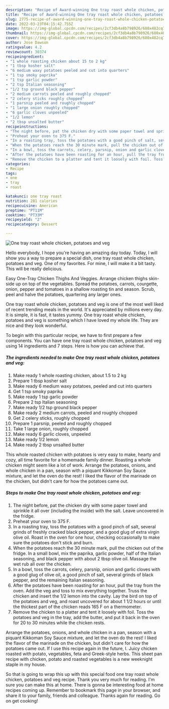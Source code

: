 ```yaml
---
description: "Recipe of Award-winning One tray roast whole chicken, potatoes and veg"
title: "Recipe of Award-winning One tray roast whole chicken, potatoes and veg"
slug: 2775-recipe-of-award-winning-one-tray-roast-whole-chicken-potatoes-and-veg
date: 2022-03-23T04:15:42.755Z
image: https://img-global.cpcdn.com/recipes/2cf3db4a8b798926/680x482cq70/one-tray-roast-whole-chicken-potatoes-and-veg-recipe-main-photo.jpg
thumbnail: https://img-global.cpcdn.com/recipes/2cf3db4a8b798926/680x482cq70/one-tray-roast-whole-chicken-potatoes-and-veg-recipe-main-photo.jpg
cover: https://img-global.cpcdn.com/recipes/2cf3db4a8b798926/680x482cq70/one-tray-roast-whole-chicken-potatoes-and-veg-recipe-main-photo.jpg
author: Jose Dawson
ratingvalue: 4.2
reviewcount: 30374
recipeingredient:
- "1 whole roasting chicken about 15 to 2 kg"
- "1 tbsp kosher salt"
- "6 medium waxy potatoes peeled and cut into quarters"
- "1 tsp smoky paprika"
- "1 tsp garlic powder"
- "2 tsp Italian seasoning"
- "1/2 tsp ground black pepper"
- "2 medium carrots peeled and roughly chopped"
- "2 celery sticks roughly chopped"
- "1 parsnip peeled and roughly chopped"
- "1 large onion roughly chopped"
- "6 garlic cloves unpeeled"
- "1/2 lemon"
- "2 tbsp unsalted butter"
recipeinstructions:
- "The night before, pat the chicken dry with some paper towel and sprinkle it all over (including the inside) with the salt. Leave uncovered in the fridge."
- "Preheat your oven to 375 F."
- "In a roasting tray, toss the potatoes with a good pinch of salt, several grinds of freshly cracked black pepper, and a good glug of extra virgin olive oil. Roast in the oven for one hour, checking occasionally to make sure the potatoes don&#39;t stick and burn."
- "When the potatoes reach the 30 minute mark, pull the chicken out of the fridge. In a small bowl, mix the paprika, garlic powder, half of the Italian seasoning, and black pepper with about 2 tbsp olive oil. Massage the wet rub all over the chicken."
- "In a bowl, toss the carrots, celery, parsnip, onion and garlic cloves with a good glug of olive oil, a good pinch of salt, several grinds of black pepper, and the remaining Italian seasoning."
- "After the potatoes have been roasting for an hour, pull the tray from the oven. Add the veg and toss to mix everything together. Truss the chicken and insert the 1/2 lemon into the cavity. Lay the bird on top of the potatoes and veg, and roast uncovered for about 1 1/2 hours or until the thickest part of the chicken reads 165 F on a thermometer."
- "Remove the chicken to a platter and tent it loosely with foil. Toss the potatoes and veg in the tray, add the butter, and put it back in the oven for 20 to 30 minutes while the chicken rests."
categories:
- Recipe
tags:
- one
- tray
- roast

katakunci: one tray roast 
nutrition: 281 calories
recipecuisine: American
preptime: "PT11M"
cooktime: "PT33M"
recipeyield: "2"
recipecategory: Dessert

---
```



![One tray roast whole chicken, potatoes and veg](https://img-global.cpcdn.com/recipes/2cf3db4a8b798926/680x482cq70/one-tray-roast-whole-chicken-potatoes-and-veg-recipe-main-photo.jpg)

Hello everybody, I hope you're having an amazing day today. Today, I will show you a way to prepare a special dish, one tray roast whole chicken, potatoes and veg. One of my favorites. For mine, I will make it a bit tasty. This will be really delicious.

Easy One-Tray Chicken Thighs And Veggies. Arrange chicken thighs skin-side up on top of the vegetables. Spread the potatoes, carrots, courgette, onion, pepper and tomatoes in a shallow roasting tin and season. Scrub, peel and halve the potatoes, quartering any larger ones.

One tray roast whole chicken, potatoes and veg is one of the most well liked of recent trending meals in the world. It's appreciated by millions every day. It is simple, it is fast, it tastes yummy. One tray roast whole chicken, potatoes and veg is something which I have loved my whole life. They are nice and they look wonderful.


To begin with this particular recipe, we have to first prepare a few components. You can have one tray roast whole chicken, potatoes and veg using 14 ingredients and 7 steps. Here is how you can achieve that.

<!--inarticleads1-->

##### The ingredients needed to make One tray roast whole chicken, potatoes and veg:

1. Make ready 1 whole roasting chicken, about 1.5 to 2 kg
1. Prepare 1 tbsp kosher salt
1. Make ready 6 medium waxy potatoes, peeled and cut into quarters
1. Get 1 tsp smoky paprika
1. Make ready 1 tsp garlic powder
1. Prepare 2 tsp Italian seasoning
1. Make ready 1/2 tsp ground black pepper
1. Make ready 2 medium carrots, peeled and roughly chopped
1. Get 2 celery sticks, roughly chopped
1. Prepare 1 parsnip, peeled and roughly chopped
1. Take 1 large onion, roughly chopped
1. Make ready 6 garlic cloves, unpeeled
1. Make ready 1/2 lemon
1. Make ready 2 tbsp unsalted butter


This whole roasted chicken with potatoes is very easy to make, hearty and cozy, all time favorite for a homemade family dinner. Roasting a whole chicken might seem like a lot of work. Arrange the potatoes, onions, and whole chicken in a pan, season with a piquant Kikkoman Soy Sauce mixture, and let the oven do the rest! I liked the flavor of the marinade on the chicken, but didn&#39;t care for how the potatoes came out. 

<!--inarticleads2-->

##### Steps to make One tray roast whole chicken, potatoes and veg:

1. The night before, pat the chicken dry with some paper towel and sprinkle it all over (including the inside) with the salt. Leave uncovered in the fridge.
1. Preheat your oven to 375 F.
1. In a roasting tray, toss the potatoes with a good pinch of salt, several grinds of freshly cracked black pepper, and a good glug of extra virgin olive oil. Roast in the oven for one hour, checking occasionally to make sure the potatoes don&#39;t stick and burn.
1. When the potatoes reach the 30 minute mark, pull the chicken out of the fridge. In a small bowl, mix the paprika, garlic powder, half of the Italian seasoning, and black pepper with about 2 tbsp olive oil. Massage the wet rub all over the chicken.
1. In a bowl, toss the carrots, celery, parsnip, onion and garlic cloves with a good glug of olive oil, a good pinch of salt, several grinds of black pepper, and the remaining Italian seasoning.
1. After the potatoes have been roasting for an hour, pull the tray from the oven. Add the veg and toss to mix everything together. Truss the chicken and insert the 1/2 lemon into the cavity. Lay the bird on top of the potatoes and veg, and roast uncovered for about 1 1/2 hours or until the thickest part of the chicken reads 165 F on a thermometer.
1. Remove the chicken to a platter and tent it loosely with foil. Toss the potatoes and veg in the tray, add the butter, and put it back in the oven for 20 to 30 minutes while the chicken rests.


Arrange the potatoes, onions, and whole chicken in a pan, season with a piquant Kikkoman Soy Sauce mixture, and let the oven do the rest! I liked the flavor of the marinade on the chicken, but didn&#39;t care for how the potatoes came out. If I use this recipe again in the future, I. Juicy chicken roasted with potato, vegetables, feta and Greek-style herbs. This sheet pan recipe with chicken, potato and roasted vegetables is a new weeknight staple in my house. 

So that is going to wrap this up with this special food one tray roast whole chicken, potatoes and veg recipe. Thank you very much for reading. I'm sure you can make this at home. There is gonna be interesting food at home recipes coming up. Remember to bookmark this page in your browser, and share it to your family, friends and colleague. Thanks again for reading. Go on get cooking!
